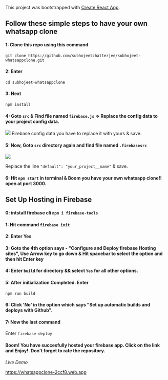 This project was bootstrapped with [Create React App](https://github.com/facebook/create-react-app).

## Follow these simple steps to have your own whatsapp clone

#### 1: Clone this repo using this command 
`git clone https://github.com/subhojeetchatterjee/subhojeet-whatsappclone.git`

#### 2: Enter 
`cd subhojeet-whatsappclone`

#### 3: Next
`npm install`

#### 4: Goto `src` & Find file named `firebase.js` => Replace the config data to your project config data.

![](https://i.ibb.co/DLS72Py/final.png)
Firebase config data you have to replace it with yours & save.

#### 5: Now, Goto `src` directory again and find file named `.firebasesrc`
![](https://i.ibb.co/zhPvYpc/firebasesrc.png)

Replace the line `"default": "your_project__name"` & save.

#### 6: Hit `npm start` in terminal & Boom you have your own whatsapp clone!!  open at port 3000.




## Set Up Hosting in Firebase

#### 0: intstall firebase cli `npm i firebase-tools`

#### 1: Hit command `firebase init`

#### 2: Enter Yes

#### 3: Goto the 4th option says - "Configure and Deploy firebase Hosting sites", Use Arrow key to go down & Hit spacebar to select the option and then hit Enter key

#### 4: Enter `build` for directory && select `Yes` for all other options.

#### 5: After initialization Completed. Enter 
`npm run build`

#### 6: Click 'No' in the option which says "Set up automatic builds and deploys with Github".

#### 7: Now the last command
Enter `firebase deploy`

#### Boom! You have succesfully hosted your firebase app. Click on the link and Enjoy!. Don't forget to rate the repository.

*Live Demo*

https://whatsappclone-2ccf8.web.app

